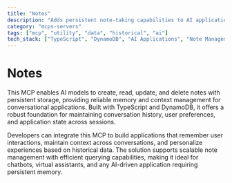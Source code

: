 ```yaml
---
title: "Notes"
description: "Adds persistent note-taking capabilities to AI applications using TypeScript and DynamoDB for memory and context management."
category: "mcps-servers"
tags: ["mcp", "utility", "data", "historical", "ai"]
tech_stack: ["TypeScript", "DynamoDB", "AI Applications", "Note Management", "Context Management"]
---
```


# Notes

This MCP enables AI models to create, read, update, and delete notes with persistent storage, providing reliable memory and context management for conversational applications. Built with TypeScript and DynamoDB, it offers a robust foundation for maintaining conversation history, user preferences, and application state across sessions.

Developers can integrate this MCP to build applications that remember user interactions, maintain context across conversations, and personalize experiences based on historical data. The solution supports scalable note management with efficient querying capabilities, making it ideal for chatbots, virtual assistants, and any AI-driven application requiring persistent memory.
